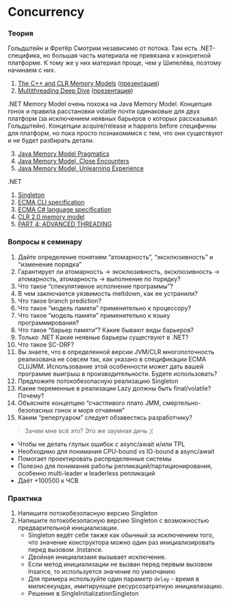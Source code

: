 # Concurrency

### Теория
Гольдштейн и Фретёр
Смотрим независимо от потока. Там есть .NET-специфика, но большая часть материала не привязана к
конкретной платформе. К тому же у них материал проще, чем у Шипелёва, поэтому начинаем с них. 
 1. [The C++ and CLR Memory Models](https://habr.com/ru/company/jugru/blog/541362/) ([презентация](https://2016.dotnext-piter.ru/talks/goldshtein2/))
 2. [Multithreading Deep Dive](https://habr.com/ru/company/jugru/blog/543380/) ([презентация](https://2016.dotnext-moscow.ru/talks/multithreading-deep-dive/))

.NET Memory Model очень похожа на Java Memory Model. Концепция гонок и 
правила расстановки volatile почти одинаковые для двух платформ 
(за исключением неявных барьеров о которых рассказывал Гольдштейн). 
Концепции acquire/release и happens before специфичны для платформ, но пока просто 
познакомимся с тем, что они существуют и не будет разбирать детали.

 3. [Java Memory Model Pragmatics](https://shipilev.net/#jmm)
 4. [Java Memory Model, Close Encounters](https://shipilev.net/#jmm-close-encounters)
 5. [Java Memory Model, Unlearning Experience](https://shipilev.net/#jmm-unlearning-experience)

.NET

 1. [Singleton](https://csharpindepth.com/articles/singleton)
 2. [ECMA CLI specification](https://www.ecma-international.org/wp-content/uploads/ECMA-335_5th_edition_december_2010.pdf)
 3. [ECMA C# language specification](https://www.ecma-international.org/publications-and-standards/standards/ecma-334/)
 4. [CLR 2.0 memory model](http://joeduffyblog.com/2007/11/10/clr-20-memory-model/)
 5. [PART 4: ADVANCED THREADING](https://www.albahari.com/threading/part4.aspx)

### Вопросы к семинару
1. Дайте определение понятиям “атомарность”, “эксклюзивность” и “изменение порядка”
2. Гарантирует ли атомарность -&gt; эксклюзивность, эксклюзивность -&gt; атомарность, атомарность -&gt;
выполнение по порядку?
3. Что такое “спекулятивное исполнение программы”?
4. В чем заключается уязвимость meltdown, как ее устранили?
5. Что такое branch prediction?
6. Что такое “модель памяти” применительно к процессору?
7. Что такое “модель памяти” применительно к языку программирования?
8. Что такое “барьер памяти”? Какие бывают виды барьеров?
9. Только .NET Какие неявные барьеры существуют в .NET?
10. Что такое SC-DRF?
11. Вы знаете, что в определенной версии JVM/CLR многопоточность реализована не совсем так, как указано в спецификации ECMA CLI/JMM. Использование этой особенности может дать вашей программе выигрыш в производительности. Будете использовать?
12. Предложите потокобезопасную реализацию Singleton
13. Какие переменные в реализации Lazy должны быть final/volatile? Почему?
14. Объясните концепцию “счастливого плато JMM, смертельно-безопасных гонок и моря отчаяния”
15. Каким “репертуаром” следует обзавестись разработчику?

> Зачем мне всё это? Это же заумная дичь ;(
- Чтобы не делать глупых ошибок с async/await и/или TPL
- Необходимо для понимания CPU-bound vs IO-bound в async/await
- Помогает проектировать распределенные системы
- Полезно для понимания работы репликаций/партиционирования, особенно multi-leader и leaderless репликаций
- Даёт +100500 к ЧСВ

### Практика
1. Напишите потокобезопасную версию Singleton
2. Напишите потокобезопасную версию Singleton с возможностью предварительной инициализации.
    - Singleton ведёт себя также как обычный за исключением того, что значение конструктора
    можно _один_ раз инициализировать перед вызовом .Instance.
    - Двойная инициализаия вызывает исключение.
    - Если метод инициализации не вызван перед первым вызовом Insance, то используется 
    значение по умолчанию
    - Для примера используйте один параметр ```delay``` - время в милисекундах, имитирующее
    ресурсозатратную инициализацию. 
    - Решение в SingleInitializationSingleton
